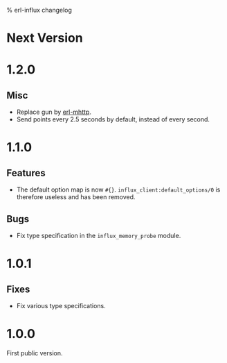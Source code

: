 % erl-influx changelog

# Next Version

# 1.2.0
## Misc
- Replace gun by [erl-mhttp](https://github.com/galdor/erl-mhttp).
- Send points every 2.5 seconds by default, instead of every second.

# 1.1.0
## Features
- The default option map is now `#{}`. `influx_client:default_options/0` is
  therefore useless and has been removed.
## Bugs
- Fix type specification in the `influx_memory_probe` module.

# 1.0.1
## Fixes
- Fix various type specifications.

# 1.0.0
First public version.
